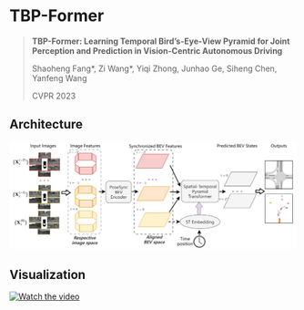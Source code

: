 # TBP-Former

> **TBP-Former: Learning Temporal Bird’s-Eye-View Pyramid for Joint Perception and Prediction in Vision-Centric Autonomous Driving**
>
> Shaoheng Fang*, Zi Wang*, Yiqi Zhong, Junhao Ge, Siheng Chen, Yanfeng Wang  
>
> CVPR 2023

## Architecture
![image](https://github.com/MediaBrain-SJTU/TBP-Former/blob/main/figs/fig_overview.png)

## Visualization
[![Watch the video](https://img.youtube.com/vi/watch?v=RlCmbwYnAO4/maxresdefault.jpg)](https://www.youtube.com/watch?v=RlCmbwYnAO4)
